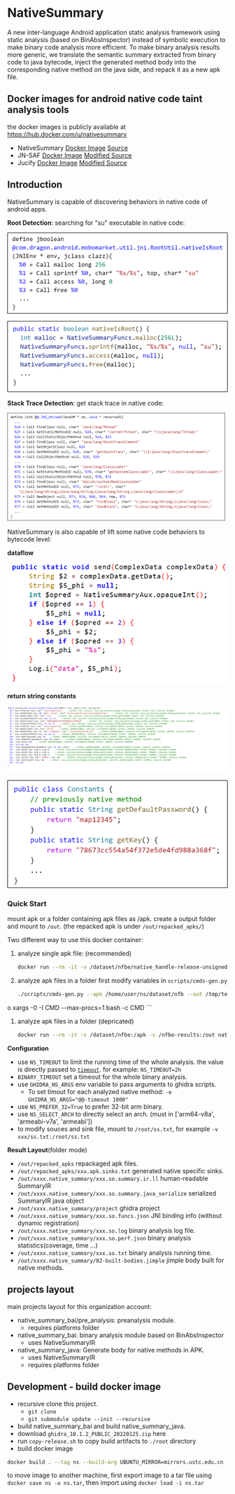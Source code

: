 # NativeSummary

A new inter-language Android application static analysis framework using static analysis (based on BinAbsInspector) instead of symbolic execution to make binary code analysis more efficient. To make binary analysis results more generic, we translate the semantic summary extracted from binary code to java bytecode, inject the generated method body into the corresponding native method on the java side, and repack it as a new apk file.

## Docker images for android native code taint analysis tools

the docker images is publicly available at https://hub.docker.com/u/nativesummary

- NativeSummary [Docker Image](https://hub.docker.com/r/nativesummary/nativesummary) [Source](https://github.com/NativeSummary/NativeSummary)
- JN-SAF [Docker Image](https://hub.docker.com/r/nativesummary/jnsaf) [Modified Source](https://github.com/NativeSummary/Argus-SAF)
- Jucify [Docker Image](https://hub.docker.com/r/nativesummary/jucify) [Modified Source](https://github.com/NativeSummary/JuCify)


## Introduction

NativeSummary is capable of discovering behaviors in native code of android apps.

**Root Detection**: searching for "su" executable in native code:

![](imgs/sample-rootdetect.png)

![](imgs/sample-rootdetect-java.png)

**Stack Trace Detection**: get stack trace in native code:

![](imgs/sample-stacktrace.png)

NativeSummary is also capable of lift some native code behaviors to bytecode level:

**dataflow**

![](imgs/complex_data.png)

**return string constants**

![](imgs/ir-sample1.png)

![](imgs/strconst.png)

### Quick Start

mount apk or a folder containing apk files as /apk. create a output folder and mount to `/out`. (the repacked apk is under `/out/repacked_apks/`)

Two different way to use this docker container:
1. analyze single apk file: (recommended)
    ```bash
    docker run --rm -it -v /dataset/nfbe/native_handle-release-unsigned.apk:/apk -v /nfbe-results/native_handle-release-unsigned.apk:/out nativesummary/nativesummary
    ```
1. analyze apk files in a folder
    first modify variables in `scripts/cmds-gen.py`
    ```bash
    ./scripts/cmds-gen.py --apk /home/user/ns/dataset/nfb --out /tmp/test1 | sud
o xargs -0 -I CMD --max-procs=1 bash -c CMD
    ```
1. analyze apk files in a folder (depricated)
    ```bash
    docker run --rm -it -v /dataset/nfbe:/apk -v /nfbe-results:/out nativesummary/nativesummary
    ```

**Configuration**
- use `NS_TIMEOUT` to limit the running time of the whole analysis. the value is directly passed to [`timeout`](https://man7.org/linux/man-pages/man1/timeout.1.html). for example: `NS_TIMEOUT=2h`
- `BINARY_TIMEOUT` set a timeout for the whole binary analysis.
- use `GHIDRA_NS_ARGS` env variable to pass arguments to ghidra scripts.
    - To set timout for each analyzed native method: `-e GHIDRA_NS_ARGS="@@-timeout 1000"`
- use `NS_PREFER_32=True` to prefer 32-bit arm binary.
- use `NS_SELECT_ARCH` to directly select an arch. (must in ['arm64-v8a', 'armeabi-v7a', 'armeabi'])
- to modify souces and sink file, mount to `/root/ss.txt`, for example `-v xxx/ss.txt:/root/ss.txt`

**Result Layout**(folder mode)
- `/out/repacked_apks` repackaged apk files.
- `/out/repacked_apks/xxx.apk.sinks.txt` generated native specific sinks.
- `/out/xxxx.native_summary/xxx.so.summary.ir.ll` human-readable SummaryIR
- `/out/xxxx.native_summary/xxx.so.summary.java_serialize` serialized SummaryIR java object
- `/out/xxxx.native_summary/project` ghidra project
- `/out/xxxx.native_summary/xxx.so.funcs.json` JNI binding info (without dynamic registration)
- `/out/xxxx.native_summary/xxx.so.log` binary analysis log file.
- `/out/xxxx.native_summary/xxx.so.perf.json` binary analysis statistics(coverage, time ...)
- `/out/xxxx.native_summary/xxx.so.txt` binary analysis running time.
- `/out/xxxx.native_summary/02-built-bodies.jimple` jimple body built for native methods.

## projects layout

main projects layout for this organization account:

- native_summary_bai/pre_analysis: preanalysis module.
    - requires platforms folder
- native_summary_bai: binary analysis module based on BinAbsInspector
    - uses NativeSummaryIR
- native_summary_java: Generate body for native methods in APK.
    - uses NativeSummaryIR
    - requires platforms folder

## Development - build docker image

- recursive clone this project. 
    - `git clone`
    - `git submodule update --init --recursive`
- build native_summary_bai and build native_summary_java.
- download `ghidra_10.1.2_PUBLIC_20220125.zip` here
- run `copy-release.sh` to copy build artifacts to `./root` directory
- build docker image

```bash
docker build . --tag ns --build-arg UBUNTU_MIRROR=mirrors.ustc.edu.cn --build-arg PYTHON_MIRROR=pypi.tuna.tsinghua.edu.cn
```

to move image to another machine, first export image to a tar file using `docker save ns -o ns.tar`, then import using `docker load -i ns.tar`

